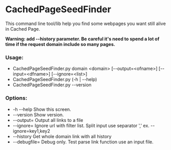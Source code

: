 # CachedPageSeedFinder
This command line tool/lib help you find some webpages you want still alive in Cached Page.


**Warning: add --history parameter. Be careful it's need to spend a lot of time if the request domain include so many pages.**


### Usage:
* CachedPageSeedFinder.py domain \<domain\> [--output=\<ofname\>] [--input=\<dfname\>] [--ignore=\<list\>]
* CachedPageSeedFinder.py (-h | --help)
* CachedPageSeedFinder.py --version

### Options:
* -h --help            Show this screen.
* --version            Show version.
* --output=<ofname>    Output all links to a file
* --ignore=<list>      Ignore url with filter list.
                       Split input use separator ',' ex. --ignore=key1,key2
* --history            Get whole domain link with all history
* --debugfile=<dfname> Debug only. Test parse link function use an input file.